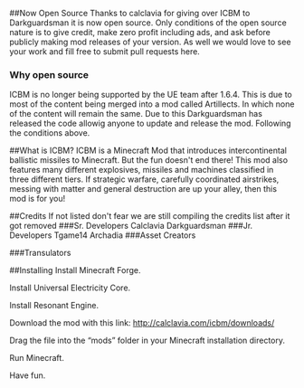 ##Now Open Source
Thanks to calclavia for giving over ICBM to Darkguardsman it is now open source. Only conditions of the open source nature is to give credit, make zero profit including ads, and ask before publicly making mod releases of your version. As well we would love to see your work and fill free to submit pull requests here.

### Why open source
ICBM is no longer being supported by the UE team after 1.6.4. This is due to most of the content being merged into a mod called Artillects. In which none of the content will remain the same. Due to this Darkguardsman has released the code allowig anyone to update and release the mod. Following the conditions above.

##What is ICBM?
ICBM is a Minecraft Mod that introduces intercontinental ballistic missiles to Minecraft. But the fun doesn't end there! This mod also features many different explosives, missiles and machines classified in three different tiers. If strategic warfare, carefully coordinated airstrikes, messing with matter and general destruction are up your alley, then this mod is for you!

##Credits
If not listed don't fear we are still compiling the credits list after it got removed
###Sr. Developers
Calclavia
Darkguardsman
###Jr. Developers
Tgame14
Archadia
###Asset Creators

###Transulators 

##Installing
Install Minecraft Forge.

Install Universal Electricity Core.

Install Resonant Engine.

Download the mod with this link: http://calclavia.com/icbm/downloads/

Drag the file into the “mods” folder in your Minecraft installation directory.

Run Minecraft.

Have fun.
